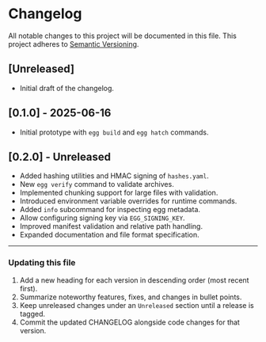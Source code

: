 # Changelog

All notable changes to this project will be documented in this file.
This project adheres to [Semantic Versioning](https://semver.org/).

## [Unreleased]
- Initial draft of the changelog.

## [0.1.0] - 2025-06-16
- Initial prototype with `egg build` and `egg hatch` commands.


## [0.2.0] - Unreleased
- Added hashing utilities and HMAC signing of `hashes.yaml`.
- New `egg verify` command to validate archives.
- Implemented chunking support for large files with validation.
- Introduced environment variable overrides for runtime commands.
- Added `info` subcommand for inspecting egg metadata.
- Allow configuring signing key via `EGG_SIGNING_KEY`.
- Improved manifest validation and relative path handling.
- Expanded documentation and file format specification.

---

### Updating this file

1. Add a new heading for each version in descending order (most recent first).
2. Summarize noteworthy features, fixes, and changes in bullet points.
3. Keep unreleased changes under an `Unreleased` section until a release is tagged.
4. Commit the updated CHANGELOG alongside code changes for that version.

